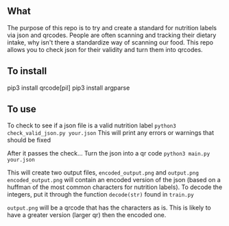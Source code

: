## What
The purpose of this repo is to try and create a standard for nutrition labels via json and qrcodes. People are often scanning and tracking their dietary intake, why isn't there a standardize way of scanning our food. This repo allows you to check json for their validity and turn them into qrcodes.

## To install 
pip3 install qrcode[pil]
pip3 install argparse

## To use 
To check to see if a json file is a valid nutrition label 
`python3 check_valid_json.py your.json`
This will print any errors or warnings that should be fixed

After it passes the check...
Turn the json into a qr code
`python3 main.py your.json`

This will create two output files, `encoded_output.png` and `output.png`
`encoded_output.png` will contain an encoded version of the json (based on a huffman of the most common characters for nutrition labels). To decode the integers, put it through the function `decode(str)` found in `train.py` 

`output.png` will be a qrcode that has the characters as is. This is likely to have a greater version (larger qr) then the encoded one. 
